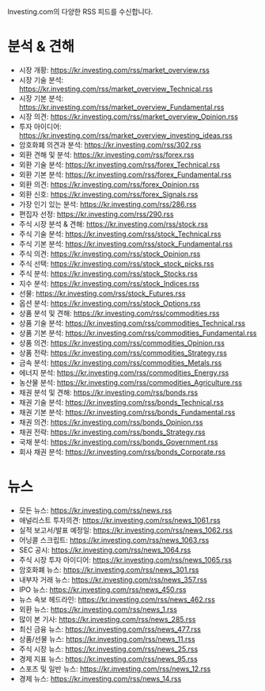 Investing.com의 다양한 RSS 피드를 수신합니다.

# 분석 & 견해

- 시장 개황: https://kr.investing.com/rss/market_overview.rss
- 시장 기술 분석: https://kr.investing.com/rss/market_overview_Technical.rss
- 시장 기본 분석: https://kr.investing.com/rss/market_overview_Fundamental.rss
- 시장 의견: https://kr.investing.com/rss/market_overview_Opinion.rss
- 투자 아이디어: https://kr.investing.com/rss/market_overview_investing_ideas.rss
- 암호화폐 의견과 분석: https://kr.investing.com/rss/302.rss
- 외환 견해 및 분석: https://kr.investing.com/rss/forex.rss
- 외환 기술 분석: https://kr.investing.com/rss/forex_Technical.rss
- 외환 기본 분석: https://kr.investing.com/rss/forex_Fundamental.rss
- 외환 의견: https://kr.investing.com/rss/forex_Opinion.rss
- 외환 신호: https://kr.investing.com/rss/forex_Signals.rss
- 가장 인기 있는 분석: https://kr.investing.com/rss/286.rss
- 편집자 선정: https://kr.investing.com/rss/290.rss
- 주식 시장 분석 & 견해: https://kr.investing.com/rss/stock.rss
- 주식 기술 분석: https://kr.investing.com/rss/stock_Technical.rss
- 주식 기본 분석: https://kr.investing.com/rss/stock_Fundamental.rss
- 주식 의견: https://kr.investing.com/rss/stock_Opinion.rss
- 주식 선택: https://kr.investing.com/rss/stock_stock_picks.rss
- 주식 분석: https://kr.investing.com/rss/stock_Stocks.rss
- 지수 분석: https://kr.investing.com/rss/stock_Indices.rss
- 선물: https://kr.investing.com/rss/stock_Futures.rss
- 옵션 분석: https://kr.investing.com/rss/stock_Options.rss
- 상품 분석 및 견해: https://kr.investing.com/rss/commodities.rss
- 상품 기술 분석: https://kr.investing.com/rss/commodities_Technical.rss
- 상품 기본 분석: https://kr.investing.com/rss/commodities_Fundamental.rss
- 상품 의견: https://kr.investing.com/rss/commodities_Opinion.rss
- 상품 전략: https://kr.investing.com/rss/commodities_Strategy.rss
- 금속 분석: https://kr.investing.com/rss/commodities_Metals.rss
- 에너지 분석: https://kr.investing.com/rss/commodities_Energy.rss
- 농산물 분석: https://kr.investing.com/rss/commodities_Agriculture.rss
- 채권 분석 및 견해: https://kr.investing.com/rss/bonds.rss
- 채권 기술 분석: https://kr.investing.com/rss/bonds_Technical.rss
- 채권 기본 분석: https://kr.investing.com/rss/bonds_Fundamental.rss
- 채권 의견: https://kr.investing.com/rss/bonds_Opinion.rss
- 채권 전략: https://kr.investing.com/rss/bonds_Strategy.rss
- 국채 분석: https://kr.investing.com/rss/bonds_Government.rss
- 회사 채권 분석: https://kr.investing.com/rss/bonds_Corporate.rss

# 뉴스

- 모든 뉴스: https://kr.investing.com/rss/news.rss
- 애널리스트 투자의견: https://kr.investing.com/rss/news_1061.rss
- 실적 보고서/발표 예정일: https://kr.investing.com/rss/news_1062.rss
- 어닝콜 스크립트: https://kr.investing.com/rss/news_1063.rss
- SEC 공시: https://kr.investing.com/rss/news_1064.rss
- 주식 시장 투자 아이디어: https://kr.investing.com/rss/news_1065.rss
- 암호화폐 뉴스: https://kr.investing.com/rss/news_301.rss
- 내부자 거래 뉴스: https://kr.investing.com/rss/news_357.rss
- IPO 뉴스: https://kr.investing.com/rss/news_450.rss
- 뉴스 속보 헤드라인: https://kr.investing.com/rss/news_462.rss
- 외환 뉴스: https://kr.investing.com/rss/news_1.rss
- 많이 본 기사: https://kr.investing.com/rss/news_285.rss
- 최신 금융 뉴스: https://kr.investing.com/rss/news_477.rss
- 상품/선물 뉴스: https://kr.investing.com/rss/news_11.rss
- 주식 시장 뉴스: https://kr.investing.com/rss/news_25.rss
- 경제 지표 뉴스: https://kr.investing.com/rss/news_95.rss
- 스포츠 및 일반 뉴스: https://kr.investing.com/rss/news_12.rss
- 경제 뉴스: https://kr.investing.com/rss/news_14.rss
